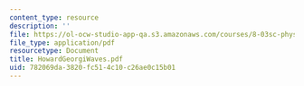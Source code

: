 ```yaml
---
content_type: resource
description: ''
file: https://ol-ocw-studio-app-qa.s3.amazonaws.com/courses/8-03sc-physics-iii-vibrations-and-waves-fall-2016/782069da3820fc514c10c26ae0c15b01_MIT8_03SCF16_Text_Ch2.pdf
file_type: application/pdf
resourcetype: Document
title: HowardGeorgiWaves.pdf
uid: 782069da-3820-fc51-4c10-c26ae0c15b01
---
```

